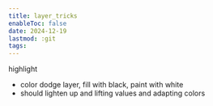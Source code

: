 ```yaml
---
title: layer_tricks
enableToc: false
date: 2024-12-19
lastmod: :git
tags:
---
```

highlight
- color dodge layer, fill with black, paint with white
- should lighten up and lifting values and adapting colors